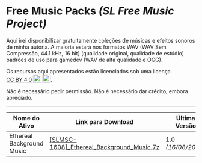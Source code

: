 # Free Music Packs _(SL Free Music Project)_
Aqui irei disponibilizar gratuitamente coleções de músicas e efeitos sonoros de minha autoria. A maioria estará nos formatos WAV (WAV Sem Compressão, 44.1 kHz, 16 bit) (qualidade original, qualidade de estúdio) padrões de uso para gamedev (WAV de alta qualidade e OGG).

Os recursos aqui apresentados estão licenciados sob uma licença <a href="https://creativecommons.org/licenses/by/4.0/?ref=chooser-v1" target="_blank" rel="license noopener noreferrer" style="display:inline-block;">CC BY 4.0<img style="height:22px!important;margin-left:3px;vertical-align:text-bottom;" src="https://mirrors.creativecommons.org/presskit/icons/cc.svg?ref=chooser-v1" alt=""></a><img style="height:22px!important;margin-left:3px;vertical-align:text-bottom;" src="https://mirrors.creativecommons.org/presskit/icons/by.svg?ref=chooser-v1" alt="">.

Não é necessário pedir permissão.
Não é necessário dar crédito, embora apreciado.

---------------------------
Nome do Ativo | Link para Download | Última Versão
-------- | ----- | ----- |
Ethereal Background Music | [[SLMSC-1608]_Ethereal_Background_Music.7z](http://example.com) | 1.0 _(16/08/2024)_
